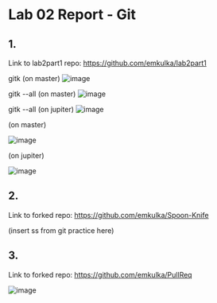 # Lab 02 Report - Git

## 1.
Link to lab2part1 repo: https://github.com/emkulka/lab2part1

gitk (on master)
![image](https://user-images.githubusercontent.com/25308429/150576900-1374e59e-a059-4b77-9b41-10759deb480a.png)

gitk --all (on master)
![image](https://user-images.githubusercontent.com/25308429/150576592-f203874b-461b-4078-90f3-d6ddc2181739.png)

gitk --all (on jupiter)
![image](https://user-images.githubusercontent.com/25308429/150576783-152c7272-d7ad-495b-8bea-7b6c77bba419.png)

(on master)

![image](https://user-images.githubusercontent.com/25308429/150576662-12c5f426-e4c8-41a4-8e4c-7e5571c52ccb.png)

(on jupiter)

![image](https://user-images.githubusercontent.com/25308429/150576478-ab9dbb50-bb4f-4def-943d-a47d07532e9e.png)

## 2.

Link to forked repo: https://github.com/emkulka/Spoon-Knife

(insert ss from git practice here)

## 3. 
Link to forked repo: https://github.com/emkulka/PullReq

![image](https://user-images.githubusercontent.com/25308429/150581458-9146ba47-5992-4a59-bd1d-89653e6c79de.png)

